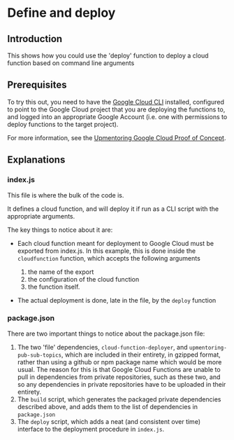 # Define and deploy

## Introduction

This shows how you could use the 'deploy' function to deploy a cloud function based on command line arguments


## Prerequisites

To try this out, you need to have the [Google Cloud CLI](https://cloud.google.com/sdk/) installed, configured to point to the Google Cloud project that you are deploying the functions to, and logged into an appropriate Google Account (i.e. one with permissions to deploy functions to the target project).

For more information, see the [Upmentoring Google Cloud Proof of Concept](https://github.com/leanjscom/upmentoring-gcloud-poc).


## Explanations

### index.js

This file is where the bulk of the code is.

It defines a cloud function, and will deploy it if run as a CLI script with the appropriate arguments.

The key things to notice about it are:

- Each cloud function meant for deployment to Google Cloud must be exported from index.js.  In this example, this is done inside the `cloudfunction` function, which accepts the following arguments
  1.  the name of the export
  2.  the configuration of the cloud function
  3.  the function itself.

- The actual deployment is done, late in the file, by the `deploy` function

### package.json

There are two important things to notice about the package.json file:

1.  The two 'file' dependencies, `cloud-function-deployer`, and `upmentoring-pub-sub-topics`, which are included in their entirety, in gzipped format, rather than using a github or npm package name which would be more usual.  The reason for this is that Google Cloud Functions are unable to pull in dependencies from private repositories, such as these two, and so any dependencies in private repositories have to be uploaded in their entirety.
2.  The `build` script, which generates the packaged private dependencies described above, and adds them to the list of dependencies in `package.json`
3.  The `deploy` script, which adds a neat (and consistent over time) interface to the deployment procedure in `index.js`.
